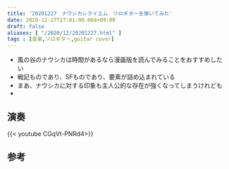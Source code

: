 ```yaml
---
title: '20201227　ナウシカレクイエム　ソロギターを弾いてみた'
date: 2020-12-27T17:01:00.004+09:00
draft: false
aliases: [ "/2020/12/20201227.html" ]
tags : [音楽,ソロギター,guitar cover]
---
```

- 風の谷のナウシカは時間があるなら漫画版を読んでみることをおすすめしたい
- 戦記ものであり、SFものであり、要素が詰め込まれている
- まあ、ナウシカに対する印象も主人公的な存在が強くなってしまうけれども
- 
## 演奏
  
{{< youtube CGqVt-PNRd4>}}

## 参考
<div data-vc_mylinkbox_id="887689570"></div>